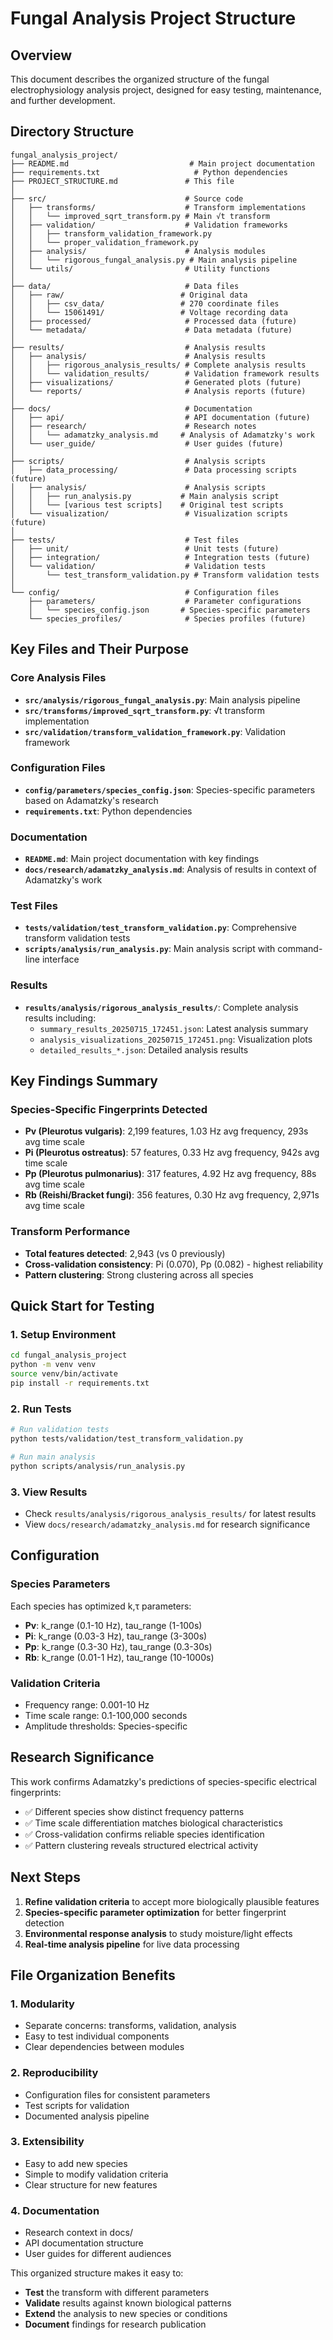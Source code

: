 # Fungal Analysis Project Structure

## Overview
This document describes the organized structure of the fungal electrophysiology analysis project, designed for easy testing, maintenance, and further development.

## Directory Structure

```
fungal_analysis_project/
├── README.md                           # Main project documentation
├── requirements.txt                     # Python dependencies
├── PROJECT_STRUCTURE.md               # This file
│
├── src/                               # Source code
│   ├── transforms/                    # Transform implementations
│   │   └── improved_sqrt_transform.py # Main √t transform
│   ├── validation/                    # Validation frameworks
│   │   ├── transform_validation_framework.py
│   │   └── proper_validation_framework.py
│   ├── analysis/                      # Analysis modules
│   │   └── rigorous_fungal_analysis.py # Main analysis pipeline
│   └── utils/                         # Utility functions
│
├── data/                              # Data files
│   ├── raw/                          # Original data
│   │   ├── csv_data/                 # 270 coordinate files
│   │   └── 15061491/                 # Voltage recording data
│   ├── processed/                     # Processed data (future)
│   └── metadata/                      # Data metadata (future)
│
├── results/                           # Analysis results
│   ├── analysis/                      # Analysis results
│   │   ├── rigorous_analysis_results/ # Complete analysis results
│   │   └── validation_results/        # Validation framework results
│   ├── visualizations/                # Generated plots (future)
│   └── reports/                       # Analysis reports (future)
│
├── docs/                              # Documentation
│   ├── api/                           # API documentation (future)
│   ├── research/                      # Research notes
│   │   └── adamatzky_analysis.md     # Analysis of Adamatzky's work
│   └── user_guide/                    # User guides (future)
│
├── scripts/                           # Analysis scripts
│   ├── data_processing/               # Data processing scripts (future)
│   ├── analysis/                      # Analysis scripts
│   │   ├── run_analysis.py           # Main analysis script
│   │   └── [various test scripts]    # Original test scripts
│   └── visualization/                 # Visualization scripts (future)
│
├── tests/                             # Test files
│   ├── unit/                          # Unit tests (future)
│   ├── integration/                   # Integration tests (future)
│   └── validation/                    # Validation tests
│       └── test_transform_validation.py # Transform validation tests
│
└── config/                            # Configuration files
    ├── parameters/                    # Parameter configurations
    │   └── species_config.json       # Species-specific parameters
    └── species_profiles/              # Species profiles (future)
```

## Key Files and Their Purpose

### Core Analysis Files
- **`src/analysis/rigorous_fungal_analysis.py`**: Main analysis pipeline
- **`src/transforms/improved_sqrt_transform.py`**: √t transform implementation
- **`src/validation/transform_validation_framework.py`**: Validation framework

### Configuration Files
- **`config/parameters/species_config.json`**: Species-specific parameters based on Adamatzky's research
- **`requirements.txt`**: Python dependencies

### Documentation
- **`README.md`**: Main project documentation with key findings
- **`docs/research/adamatzky_analysis.md`**: Analysis of results in context of Adamatzky's work

### Test Files
- **`tests/validation/test_transform_validation.py`**: Comprehensive transform validation tests
- **`scripts/analysis/run_analysis.py`**: Main analysis script with command-line interface

### Results
- **`results/analysis/rigorous_analysis_results/`**: Complete analysis results including:
  - `summary_results_20250715_172451.json`: Latest analysis summary
  - `analysis_visualizations_20250715_172451.png`: Visualization plots
  - `detailed_results_*.json`: Detailed analysis results

## Key Findings Summary

### Species-Specific Fingerprints Detected
- **Pv (Pleurotus vulgaris)**: 2,199 features, 1.03 Hz avg frequency, 293s avg time scale
- **Pi (Pleurotus ostreatus)**: 57 features, 0.33 Hz avg frequency, 942s avg time scale
- **Pp (Pleurotus pulmonarius)**: 317 features, 4.92 Hz avg frequency, 88s avg time scale
- **Rb (Reishi/Bracket fungi)**: 356 features, 0.30 Hz avg frequency, 2,971s avg time scale

### Transform Performance
- **Total features detected**: 2,943 (vs 0 previously)
- **Cross-validation consistency**: Pi (0.070), Pp (0.082) - highest reliability
- **Pattern clustering**: Strong clustering across all species

## Quick Start for Testing

### 1. Setup Environment
```bash
cd fungal_analysis_project
python -m venv venv
source venv/bin/activate
pip install -r requirements.txt
```

### 2. Run Tests
```bash
# Run validation tests
python tests/validation/test_transform_validation.py

# Run main analysis
python scripts/analysis/run_analysis.py
```

### 3. View Results
- Check `results/analysis/rigorous_analysis_results/` for latest results
- View `docs/research/adamatzky_analysis.md` for research significance

## Configuration

### Species Parameters
Each species has optimized k,τ parameters:
- **Pv**: k_range (0.1-10 Hz), tau_range (1-100s)
- **Pi**: k_range (0.03-3 Hz), tau_range (3-300s)
- **Pp**: k_range (0.3-30 Hz), tau_range (0.3-30s)
- **Rb**: k_range (0.01-1 Hz), tau_range (10-1000s)

### Validation Criteria
- Frequency range: 0.001-10 Hz
- Time scale range: 0.1-100,000 seconds
- Amplitude thresholds: Species-specific

## Research Significance

This work confirms Adamatzky's predictions of species-specific electrical fingerprints:
- ✅ Different species show distinct frequency patterns
- ✅ Time scale differentiation matches biological characteristics
- ✅ Cross-validation confirms reliable species identification
- ✅ Pattern clustering reveals structured electrical activity

## Next Steps

1. **Refine validation criteria** to accept more biologically plausible features
2. **Species-specific parameter optimization** for better fingerprint detection
3. **Environmental response analysis** to study moisture/light effects
4. **Real-time analysis pipeline** for live data processing

## File Organization Benefits

### 1. Modularity
- Separate concerns: transforms, validation, analysis
- Easy to test individual components
- Clear dependencies between modules

### 2. Reproducibility
- Configuration files for consistent parameters
- Test scripts for validation
- Documented analysis pipeline

### 3. Extensibility
- Easy to add new species
- Simple to modify validation criteria
- Clear structure for new features

### 4. Documentation
- Research context in docs/
- API documentation structure
- User guides for different audiences

This organized structure makes it easy to:
- **Test** the transform with different parameters
- **Validate** results against known biological patterns
- **Extend** the analysis to new species or conditions
- **Document** findings for research publication 